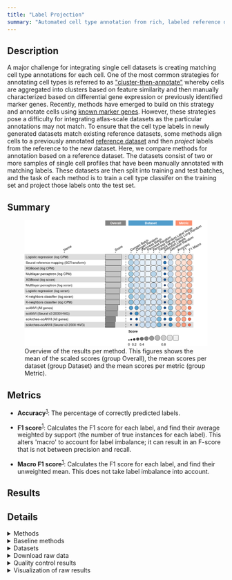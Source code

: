 ```yaml
---
title: "Label Projection"
summary: "Automated cell type annotation from rich, labeled reference data"
---
```


<script src="index_files/libs/htmlwidgets-1.5.4/htmlwidgets.js"></script>
<link href="index_files/libs/datatables-css-0.0.0/datatables-crosstalk.css" rel="stylesheet" />
<script src="index_files/libs/datatables-binding-0.25/datatables.js"></script>
<script src="index_files/libs/jquery-3.6.0/jquery-3.6.0.min.js"></script>
<link href="index_files/libs/dt-core-1.11.3/css/jquery.dataTables.min.css" rel="stylesheet" />
<link href="index_files/libs/dt-core-1.11.3/css/jquery.dataTables.extra.css" rel="stylesheet" />
<script src="index_files/libs/dt-core-1.11.3/js/jquery.dataTables.min.js"></script>
<link href="index_files/libs/dt-ext-select-1.11.3/css/select.dataTables.min.css" rel="stylesheet" />
<script src="index_files/libs/dt-ext-select-1.11.3/js/dataTables.select.min.js"></script>
<link href="index_files/libs/dt-ext-searchpanes-1.11.3/css/searchPanes.dataTables.min.css" rel="stylesheet" />
<script src="index_files/libs/dt-ext-searchpanes-1.11.3/js/dataTables.searchPanes.min.js"></script>
<script src="index_files/libs/jszip-1.11.3/jszip.min.js"></script>
<link href="index_files/libs/dt-ext-buttons-1.11.3/css/buttons.dataTables.min.css" rel="stylesheet" />
<script src="index_files/libs/dt-ext-buttons-1.11.3/js/dataTables.buttons.min.js"></script>
<script src="index_files/libs/dt-ext-buttons-1.11.3/js/buttons.html5.min.js"></script>
<script src="index_files/libs/dt-ext-buttons-1.11.3/js/buttons.colVis.min.js"></script>
<script src="index_files/libs/dt-ext-buttons-1.11.3/js/buttons.print.min.js"></script>
<link href="index_files/libs/dt-ext-responsive-1.11.3/css/responsive.dataTables.min.css" rel="stylesheet" />
<script src="index_files/libs/dt-ext-responsive-1.11.3/js/dataTables.responsive.min.js"></script>
<link href="index_files/libs/crosstalk-1.2.0/css/crosstalk.min.css" rel="stylesheet" />
<script src="index_files/libs/crosstalk-1.2.0/js/crosstalk.min.js"></script>
<script src="index_files/libs/kePrint-0.0.1/kePrint.js"></script>
<link href="index_files/libs/lightable-0.0.1/lightable.css" rel="stylesheet" />


## Description

A major challenge for integrating single cell datasets is creating matching
cell type annotations for each cell. One of the most common strategies for
annotating cell types is referred to as
["cluster-then-annotate"](https://www.nature.com/articles/s41576-018-0088-9)
whereby cells are aggregated into clusters based on feature similarity and
then manually characterized based on differential gene expression or previously
identified marker genes. Recently, methods have emerged to build on this
strategy and annotate cells using
[known marker genes](https://www.nature.com/articles/s41592-019-0535-3).
However, these strategies pose a difficulty for integrating atlas-scale
datasets as the particular annotations may not match.
To ensure that the cell type labels in newly generated datasets match
existing reference datasets, some methods align cells to a previously
annotated [reference dataset](https://academic.oup.com/bioinformatics/article/35/22/4688/54802990)
and then *project* labels from the reference to the new dataset.
Here, we compare methods for annotation based on a reference dataset.
The datasets consist of two or more samples of single cell profiles that
have been manually annotated with matching labels. These datasets are then
split into training and test batches, and the task of each method is to
train a cell type classifer on the training set and project those labels
onto the test set.

## Summary

<figure>
<img src="index.markdown_strict_files/figure-markdown_strict/summary-1.png" width="849" alt="Overview of the results per method. This figures shows the mean of the scaled scores (group Overall), the mean scores per dataset (group Dataset) and the mean scores per metric (group Metric)." />
<figcaption aria-hidden="true">Overview of the results per method. This figures shows the mean of the scaled scores (group Overall), the mean scores per dataset (group Dataset) and the mean scores per metric (group Metric).</figcaption>
</figure>

## Metrics

-   **Accuracy**<sup><a href="/bibliography#grandini2020metrics" target="_blank">1</a></sup>: The percentage of correctly predicted labels.

<!-- -->

-   **F1 score**<sup><a href="/bibliography#grandini2020metrics" target="_blank">1</a></sup>: Calculates the F1 score for each label, and find their average weighted by support (the number of true instances for each label). This alters 'macro' to account for label imbalance; it can result in an F-score that is not between precision and recall.

<!-- -->

-   **Macro F1 score**<sup><a href="/bibliography#grandini2020metrics" target="_blank">1</a></sup>: Calculates the F1 score for each label, and find their unweighted mean. This does not take label imbalance into account.

## Results

<div id="htmlwidget-8caa0ecce0069a85142b" style="width:100%;height:auto;" class="datatables html-widget"></div>
<script type="application/json" data-for="htmlwidget-8caa0ecce0069a85142b">{"x":{"filter":"none","vertical":false,"extensions":["Select","SearchPanes","Buttons","Responsive"],"caption":"<caption>Results table of the scores per method, dataset and metric (after scaling). Use the filters to make a custom subselection of methods and datasets. The \"Overall mean\" dataset is the mean value across all datasets.<\/caption>","data":[["Multilayer perceptron (log CPM) <sup><a href=\"/bibliography#hinton1989connectionist\" target=\"_blank\">2<\/a><\/sup>","Logistic regression (log CPM) <sup><a href=\"/bibliography#hosmer2013applied\" target=\"_blank\">3<\/a><\/sup>","XGBoost (log CPM) <sup><a href=\"/bibliography#chen2016xgboost\" target=\"_blank\">4<\/a><\/sup>","Multilayer perceptron (log CPM) <sup><a href=\"/bibliography#hinton1989connectionist\" target=\"_blank\">2<\/a><\/sup>","XGBoost (log scran) <sup><a href=\"/bibliography#chen2016xgboost\" target=\"_blank\">4<\/a><\/sup>","Logistic regression (log CPM) <sup><a href=\"/bibliography#hosmer2013applied\" target=\"_blank\">3<\/a><\/sup>","Seurat reference mapping (SCTransform) <sup><a href=\"/bibliography#hao2021integrated\" target=\"_blank\">5<\/a><\/sup>","Multilayer perceptron (log scran) <sup><a href=\"/bibliography#hinton1989connectionist\" target=\"_blank\">2<\/a><\/sup>","Multilayer perceptron (log scran) <sup><a href=\"/bibliography#hinton1989connectionist\" target=\"_blank\">2<\/a><\/sup>","XGBoost (log CPM) <sup><a href=\"/bibliography#chen2016xgboost\" target=\"_blank\">4<\/a><\/sup>","Seurat reference mapping (SCTransform) <sup><a href=\"/bibliography#hao2021integrated\" target=\"_blank\">5<\/a><\/sup>","XGBoost (log CPM) <sup><a href=\"/bibliography#chen2016xgboost\" target=\"_blank\">4<\/a><\/sup>","Logistic regression (log scran) <sup><a href=\"/bibliography#hosmer2013applied\" target=\"_blank\">3<\/a><\/sup>","Seurat reference mapping (SCTransform) <sup><a href=\"/bibliography#hao2021integrated\" target=\"_blank\">5<\/a><\/sup>","Logistic regression (log CPM) <sup><a href=\"/bibliography#hosmer2013applied\" target=\"_blank\">3<\/a><\/sup>","Multilayer perceptron (log CPM) <sup><a href=\"/bibliography#hinton1989connectionist\" target=\"_blank\">2<\/a><\/sup>","XGBoost (log scran) <sup><a href=\"/bibliography#chen2016xgboost\" target=\"_blank\">4<\/a><\/sup>","Logistic regression (log CPM) <sup><a href=\"/bibliography#hosmer2013applied\" target=\"_blank\">3<\/a><\/sup>","K-neighbors classifier (log CPM) <sup><a href=\"/bibliography#cover1967nearest\" target=\"_blank\">6<\/a><\/sup>","Seurat reference mapping (SCTransform) <sup><a href=\"/bibliography#hao2021integrated\" target=\"_blank\">5<\/a><\/sup>","XGBoost (log scran) <sup><a href=\"/bibliography#chen2016xgboost\" target=\"_blank\">4<\/a><\/sup>","Multilayer perceptron (log scran) <sup><a href=\"/bibliography#hinton1989connectionist\" target=\"_blank\">2<\/a><\/sup>","scANVI (Seurat v3 2000 HVG) <sup><a href=\"/bibliography#xu2021probabilistic\" target=\"_blank\">7<\/a><\/sup>","K-neighbors classifier (log scran) <sup><a href=\"/bibliography#cover1967nearest\" target=\"_blank\">6<\/a><\/sup>","Logistic regression (log CPM) <sup><a href=\"/bibliography#hosmer2013applied\" target=\"_blank\">3<\/a><\/sup>","K-neighbors classifier (log CPM) <sup><a href=\"/bibliography#cover1967nearest\" target=\"_blank\">6<\/a><\/sup>","K-neighbors classifier (log scran) <sup><a href=\"/bibliography#cover1967nearest\" target=\"_blank\">6<\/a><\/sup>","XGBoost (log CPM) <sup><a href=\"/bibliography#chen2016xgboost\" target=\"_blank\">4<\/a><\/sup>","Multilayer perceptron (log scran) <sup><a href=\"/bibliography#hinton1989connectionist\" target=\"_blank\">2<\/a><\/sup>","K-neighbors classifier (log scran) <sup><a href=\"/bibliography#cover1967nearest\" target=\"_blank\">6<\/a><\/sup>","XGBoost (log scran) <sup><a href=\"/bibliography#chen2016xgboost\" target=\"_blank\">4<\/a><\/sup>","scANVI (All genes) <sup><a href=\"/bibliography#xu2021probabilistic\" target=\"_blank\">7<\/a><\/sup>","scANVI (Seurat v3 2000 HVG) <sup><a href=\"/bibliography#xu2021probabilistic\" target=\"_blank\">7<\/a><\/sup>","scArches+scANVI (All genes) <sup><a href=\"/bibliography#lotfollahi2020query\" target=\"_blank\">8<\/a><\/sup>","Logistic regression (log scran) <sup><a href=\"/bibliography#hosmer2013applied\" target=\"_blank\">3<\/a><\/sup>","scANVI (All genes) <sup><a href=\"/bibliography#xu2021probabilistic\" target=\"_blank\">7<\/a><\/sup>","scANVI (Seurat v3 2000 HVG) <sup><a href=\"/bibliography#xu2021probabilistic\" target=\"_blank\">7<\/a><\/sup>","XGBoost (log CPM) <sup><a href=\"/bibliography#chen2016xgboost\" target=\"_blank\">4<\/a><\/sup>","scANVI (All genes) <sup><a href=\"/bibliography#xu2021probabilistic\" target=\"_blank\">7<\/a><\/sup>","Multilayer perceptron (log CPM) <sup><a href=\"/bibliography#hinton1989connectionist\" target=\"_blank\">2<\/a><\/sup>","Logistic regression (log scran) <sup><a href=\"/bibliography#hosmer2013applied\" target=\"_blank\">3<\/a><\/sup>","Logistic regression (log scran) <sup><a href=\"/bibliography#hosmer2013applied\" target=\"_blank\">3<\/a><\/sup>","K-neighbors classifier (log CPM) <sup><a href=\"/bibliography#cover1967nearest\" target=\"_blank\">6<\/a><\/sup>","Seurat reference mapping (SCTransform) <sup><a href=\"/bibliography#hao2021integrated\" target=\"_blank\">5<\/a><\/sup>","K-neighbors classifier (log scran) <sup><a href=\"/bibliography#cover1967nearest\" target=\"_blank\">6<\/a><\/sup>","scArches+scANVI (Seurat v3 2000 HVG) <sup><a href=\"/bibliography#lotfollahi2020query\" target=\"_blank\">8<\/a><\/sup>","XGBoost (log scran) <sup><a href=\"/bibliography#chen2016xgboost\" target=\"_blank\">4<\/a><\/sup>","Seurat reference mapping (SCTransform) <sup><a href=\"/bibliography#hao2021integrated\" target=\"_blank\">5<\/a><\/sup>","Logistic regression (log scran) <sup><a href=\"/bibliography#hosmer2013applied\" target=\"_blank\">3<\/a><\/sup>","Multilayer perceptron (log scran) <sup><a href=\"/bibliography#hinton1989connectionist\" target=\"_blank\">2<\/a><\/sup>","scArches+scANVI (Seurat v3 2000 HVG) <sup><a href=\"/bibliography#lotfollahi2020query\" target=\"_blank\">8<\/a><\/sup>","Multilayer perceptron (log scran) <sup><a href=\"/bibliography#hinton1989connectionist\" target=\"_blank\">2<\/a><\/sup>","Logistic regression (log CPM) <sup><a href=\"/bibliography#hosmer2013applied\" target=\"_blank\">3<\/a><\/sup>","Seurat reference mapping (SCTransform) <sup><a href=\"/bibliography#hao2021integrated\" target=\"_blank\">5<\/a><\/sup>","scArches+scANVI (All genes) <sup><a href=\"/bibliography#lotfollahi2020query\" target=\"_blank\">8<\/a><\/sup>","K-neighbors classifier (log CPM) <sup><a href=\"/bibliography#cover1967nearest\" target=\"_blank\">6<\/a><\/sup>","scArches+scANVI (Seurat v3 2000 HVG) <sup><a href=\"/bibliography#lotfollahi2020query\" target=\"_blank\">8<\/a><\/sup>","scArches+scANVI (All genes) <sup><a href=\"/bibliography#lotfollahi2020query\" target=\"_blank\">8<\/a><\/sup>","Logistic regression (log CPM) <sup><a href=\"/bibliography#hosmer2013applied\" target=\"_blank\">3<\/a><\/sup>","Multilayer perceptron (log CPM) <sup><a href=\"/bibliography#hinton1989connectionist\" target=\"_blank\">2<\/a><\/sup>","XGBoost (log CPM) <sup><a href=\"/bibliography#chen2016xgboost\" target=\"_blank\">4<\/a><\/sup>","Logistic regression (log CPM) <sup><a href=\"/bibliography#hosmer2013applied\" target=\"_blank\">3<\/a><\/sup>","Multilayer perceptron (log CPM) <sup><a href=\"/bibliography#hinton1989connectionist\" target=\"_blank\">2<\/a><\/sup>","XGBoost (log scran) <sup><a href=\"/bibliography#chen2016xgboost\" target=\"_blank\">4<\/a><\/sup>","Multilayer perceptron (log scran) <sup><a href=\"/bibliography#hinton1989connectionist\" target=\"_blank\">2<\/a><\/sup>","XGBoost (log CPM) <sup><a href=\"/bibliography#chen2016xgboost\" target=\"_blank\">4<\/a><\/sup>","K-neighbors classifier (log CPM) <sup><a href=\"/bibliography#cover1967nearest\" target=\"_blank\">6<\/a><\/sup>","Multilayer perceptron (log CPM) <sup><a href=\"/bibliography#hinton1989connectionist\" target=\"_blank\">2<\/a><\/sup>","Multilayer perceptron (log scran) <sup><a href=\"/bibliography#hinton1989connectionist\" target=\"_blank\">2<\/a><\/sup>","XGBoost (log scran) <sup><a href=\"/bibliography#chen2016xgboost\" target=\"_blank\">4<\/a><\/sup>","K-neighbors classifier (log scran) <sup><a href=\"/bibliography#cover1967nearest\" target=\"_blank\">6<\/a><\/sup>","Seurat reference mapping (SCTransform) <sup><a href=\"/bibliography#hao2021integrated\" target=\"_blank\">5<\/a><\/sup>","K-neighbors classifier (log CPM) <sup><a href=\"/bibliography#cover1967nearest\" target=\"_blank\">6<\/a><\/sup>","XGBoost (log scran) <sup><a href=\"/bibliography#chen2016xgboost\" target=\"_blank\">4<\/a><\/sup>","Logistic regression (log scran) <sup><a href=\"/bibliography#hosmer2013applied\" target=\"_blank\">3<\/a><\/sup>","XGBoost (log CPM) <sup><a href=\"/bibliography#chen2016xgboost\" target=\"_blank\">4<\/a><\/sup>","K-neighbors classifier (log scran) <sup><a href=\"/bibliography#cover1967nearest\" target=\"_blank\">6<\/a><\/sup>","K-neighbors classifier (log scran) <sup><a href=\"/bibliography#cover1967nearest\" target=\"_blank\">6<\/a><\/sup>","K-neighbors classifier (log CPM) <sup><a href=\"/bibliography#cover1967nearest\" target=\"_blank\">6<\/a><\/sup>","scANVI (Seurat v3 2000 HVG) <sup><a href=\"/bibliography#xu2021probabilistic\" target=\"_blank\">7<\/a><\/sup>","Logistic regression (log scran) <sup><a href=\"/bibliography#hosmer2013applied\" target=\"_blank\">3<\/a><\/sup>","Multilayer perceptron (log CPM) <sup><a href=\"/bibliography#hinton1989connectionist\" target=\"_blank\">2<\/a><\/sup>","scANVI (Seurat v3 2000 HVG) <sup><a href=\"/bibliography#xu2021probabilistic\" target=\"_blank\">7<\/a><\/sup>","scANVI (All genes) <sup><a href=\"/bibliography#xu2021probabilistic\" target=\"_blank\">7<\/a><\/sup>","K-neighbors classifier (log scran) <sup><a href=\"/bibliography#cover1967nearest\" target=\"_blank\">6<\/a><\/sup>","K-neighbors classifier (log CPM) <sup><a href=\"/bibliography#cover1967nearest\" target=\"_blank\">6<\/a><\/sup>","Logistic regression (log scran) <sup><a href=\"/bibliography#hosmer2013applied\" target=\"_blank\">3<\/a><\/sup>","scANVI (All genes) <sup><a href=\"/bibliography#xu2021probabilistic\" target=\"_blank\">7<\/a><\/sup>","scANVI (All genes) <sup><a href=\"/bibliography#xu2021probabilistic\" target=\"_blank\">7<\/a><\/sup>","scANVI (Seurat v3 2000 HVG) <sup><a href=\"/bibliography#xu2021probabilistic\" target=\"_blank\">7<\/a><\/sup>","scArches+scANVI (All genes) <sup><a href=\"/bibliography#lotfollahi2020query\" target=\"_blank\">8<\/a><\/sup>","scArches+scANVI (Seurat v3 2000 HVG) <sup><a href=\"/bibliography#lotfollahi2020query\" target=\"_blank\">8<\/a><\/sup>","scArches+scANVI (All genes) <sup><a href=\"/bibliography#lotfollahi2020query\" target=\"_blank\">8<\/a><\/sup>","scANVI (All genes) <sup><a href=\"/bibliography#xu2021probabilistic\" target=\"_blank\">7<\/a><\/sup>","scANVI (All genes) <sup><a href=\"/bibliography#xu2021probabilistic\" target=\"_blank\">7<\/a><\/sup>","scArches+scANVI (Seurat v3 2000 HVG) <sup><a href=\"/bibliography#lotfollahi2020query\" target=\"_blank\">8<\/a><\/sup>","scArches+scANVI (Seurat v3 2000 HVG) <sup><a href=\"/bibliography#lotfollahi2020query\" target=\"_blank\">8<\/a><\/sup>","scANVI (Seurat v3 2000 HVG) <sup><a href=\"/bibliography#xu2021probabilistic\" target=\"_blank\">7<\/a><\/sup>","scArches+scANVI (All genes) <sup><a href=\"/bibliography#lotfollahi2020query\" target=\"_blank\">8<\/a><\/sup>","Seurat reference mapping (SCTransform) <sup><a href=\"/bibliography#hao2021integrated\" target=\"_blank\">5<\/a><\/sup>","scArches+scANVI (All genes) <sup><a href=\"/bibliography#lotfollahi2020query\" target=\"_blank\">8<\/a><\/sup>","Multilayer perceptron (log CPM) <sup><a href=\"/bibliography#hinton1989connectionist\" target=\"_blank\">2<\/a><\/sup>","XGBoost (log scran) <sup><a href=\"/bibliography#chen2016xgboost\" target=\"_blank\">4<\/a><\/sup>","scArches+scANVI (All genes) <sup><a href=\"/bibliography#lotfollahi2020query\" target=\"_blank\">8<\/a><\/sup>","scANVI (Seurat v3 2000 HVG) <sup><a href=\"/bibliography#xu2021probabilistic\" target=\"_blank\">7<\/a><\/sup>","XGBoost (log CPM) <sup><a href=\"/bibliography#chen2016xgboost\" target=\"_blank\">4<\/a><\/sup>","scArches+scANVI (Seurat v3 2000 HVG) <sup><a href=\"/bibliography#lotfollahi2020query\" target=\"_blank\">8<\/a><\/sup>","Logistic regression (log scran) <sup><a href=\"/bibliography#hosmer2013applied\" target=\"_blank\">3<\/a><\/sup>","scANVI (All genes) <sup><a href=\"/bibliography#xu2021probabilistic\" target=\"_blank\">7<\/a><\/sup>","scANVI (Seurat v3 2000 HVG) <sup><a href=\"/bibliography#xu2021probabilistic\" target=\"_blank\">7<\/a><\/sup>","K-neighbors classifier (log scran) <sup><a href=\"/bibliography#cover1967nearest\" target=\"_blank\">6<\/a><\/sup>","Logistic regression (log CPM) <sup><a href=\"/bibliography#hosmer2013applied\" target=\"_blank\">3<\/a><\/sup>","scArches+scANVI (All genes) <sup><a href=\"/bibliography#lotfollahi2020query\" target=\"_blank\">8<\/a><\/sup>","K-neighbors classifier (log CPM) <sup><a href=\"/bibliography#cover1967nearest\" target=\"_blank\">6<\/a><\/sup>","Multilayer perceptron (log scran) <sup><a href=\"/bibliography#hinton1989connectionist\" target=\"_blank\">2<\/a><\/sup>","scArches+scANVI (Seurat v3 2000 HVG) <sup><a href=\"/bibliography#lotfollahi2020query\" target=\"_blank\">8<\/a><\/sup>","scArches+scANVI (Seurat v3 2000 HVG) <sup><a href=\"/bibliography#lotfollahi2020query\" target=\"_blank\">8<\/a><\/sup>"],["Pancreas (random split) <sup><a href=\"/bibliography#luecken2022benchmarking\" target=\"_blank\">9<\/a><\/sup>","Pancreas (random split) <sup><a href=\"/bibliography#luecken2022benchmarking\" target=\"_blank\">9<\/a><\/sup>","Pancreas (random split) <sup><a href=\"/bibliography#luecken2022benchmarking\" target=\"_blank\">9<\/a><\/sup>","Pancreas (by batch) <sup><a href=\"/bibliography#luecken2022benchmarking\" target=\"_blank\">9<\/a><\/sup>","Pancreas (random split) <sup><a href=\"/bibliography#luecken2022benchmarking\" target=\"_blank\">9<\/a><\/sup>","Pancreas (by batch) <sup><a href=\"/bibliography#luecken2022benchmarking\" target=\"_blank\">9<\/a><\/sup>","Pancreas (random split) <sup><a href=\"/bibliography#luecken2022benchmarking\" target=\"_blank\">9<\/a><\/sup>","Pancreas (random split) <sup><a href=\"/bibliography#luecken2022benchmarking\" target=\"_blank\">9<\/a><\/sup>","Tabula Muris Senis Lung (random split) <sup><a href=\"/bibliography#tabula2020single\" target=\"_blank\">10<\/a><\/sup>","Pancreas (random split with label noise) <sup><a href=\"/bibliography#luecken2022benchmarking\" target=\"_blank\">9<\/a><\/sup>","Pancreas (random split with label noise) <sup><a href=\"/bibliography#luecken2022benchmarking\" target=\"_blank\">9<\/a><\/sup>","Pancreas (by batch) <sup><a href=\"/bibliography#luecken2022benchmarking\" target=\"_blank\">9<\/a><\/sup>","Tabula Muris Senis Lung (random split) <sup><a href=\"/bibliography#tabula2020single\" target=\"_blank\">10<\/a><\/sup>","Pancreas (by batch) <sup><a href=\"/bibliography#luecken2022benchmarking\" target=\"_blank\">9<\/a><\/sup>","Pancreas (random split with label noise) <sup><a href=\"/bibliography#luecken2022benchmarking\" target=\"_blank\">9<\/a><\/sup>","Tabula Muris Senis Lung (random split) <sup><a href=\"/bibliography#tabula2020single\" target=\"_blank\">10<\/a><\/sup>","Pancreas (random split with label noise) <sup><a href=\"/bibliography#luecken2022benchmarking\" target=\"_blank\">9<\/a><\/sup>","Tabula Muris Senis Lung (random split) <sup><a href=\"/bibliography#tabula2020single\" target=\"_blank\">10<\/a><\/sup>","Pancreas (random split) <sup><a href=\"/bibliography#luecken2022benchmarking\" target=\"_blank\">9<\/a><\/sup>","Tabula Muris Senis Lung (random split) <sup><a href=\"/bibliography#tabula2020single\" target=\"_blank\">10<\/a><\/sup>","Pancreas (by batch) <sup><a href=\"/bibliography#luecken2022benchmarking\" target=\"_blank\">9<\/a><\/sup>","Pancreas (by batch) <sup><a href=\"/bibliography#luecken2022benchmarking\" target=\"_blank\">9<\/a><\/sup>","Pancreas (random split) <sup><a href=\"/bibliography#luecken2022benchmarking\" target=\"_blank\">9<\/a><\/sup>","Pancreas (random split) <sup><a href=\"/bibliography#luecken2022benchmarking\" target=\"_blank\">9<\/a><\/sup>","CeNGEN (random split) <sup><a href=\"/bibliography#hammarlund2018cengen\" target=\"_blank\">11<\/a><\/sup>","Pancreas (random split with label noise) <sup><a href=\"/bibliography#luecken2022benchmarking\" target=\"_blank\">9<\/a><\/sup>","Pancreas (random split with label noise) <sup><a href=\"/bibliography#luecken2022benchmarking\" target=\"_blank\">9<\/a><\/sup>","Tabula Muris Senis Lung (random split) <sup><a href=\"/bibliography#tabula2020single\" target=\"_blank\">10<\/a><\/sup>","CeNGEN (random split) <sup><a href=\"/bibliography#hammarlund2018cengen\" target=\"_blank\">11<\/a><\/sup>","Tabula Muris Senis Lung (random split) <sup><a href=\"/bibliography#tabula2020single\" target=\"_blank\">10<\/a><\/sup>","Tabula Muris Senis Lung (random split) <sup><a href=\"/bibliography#tabula2020single\" target=\"_blank\">10<\/a><\/sup>","Pancreas (by batch) <sup><a href=\"/bibliography#luecken2022benchmarking\" target=\"_blank\">9<\/a><\/sup>","Pancreas (by batch) <sup><a href=\"/bibliography#luecken2022benchmarking\" target=\"_blank\">9<\/a><\/sup>","Pancreas (by batch) <sup><a href=\"/bibliography#luecken2022benchmarking\" target=\"_blank\">9<\/a><\/sup>","Pancreas (random split) <sup><a href=\"/bibliography#luecken2022benchmarking\" target=\"_blank\">9<\/a><\/sup>","Pancreas (random split) <sup><a href=\"/bibliography#luecken2022benchmarking\" target=\"_blank\">9<\/a><\/sup>","Pancreas (random split with label noise) <sup><a href=\"/bibliography#luecken2022benchmarking\" target=\"_blank\">9<\/a><\/sup>","CeNGEN (random split) <sup><a href=\"/bibliography#hammarlund2018cengen\" target=\"_blank\">11<\/a><\/sup>","Pancreas (random split with label noise) <sup><a href=\"/bibliography#luecken2022benchmarking\" target=\"_blank\">9<\/a><\/sup>","CeNGEN (random split) <sup><a href=\"/bibliography#hammarlund2018cengen\" target=\"_blank\">11<\/a><\/sup>","Pancreas (by batch) <sup><a href=\"/bibliography#luecken2022benchmarking\" target=\"_blank\">9<\/a><\/sup>","CeNGEN (random split) <sup><a href=\"/bibliography#hammarlund2018cengen\" target=\"_blank\">11<\/a><\/sup>","Tabula Muris Senis Lung (random split) <sup><a href=\"/bibliography#tabula2020single\" target=\"_blank\">10<\/a><\/sup>","Zebrafish (random split) <sup><a href=\"/bibliography#wagner2018single\" target=\"_blank\">12<\/a><\/sup>","CeNGEN (random split) <sup><a href=\"/bibliography#hammarlund2018cengen\" target=\"_blank\">11<\/a><\/sup>","Pancreas (by batch) <sup><a href=\"/bibliography#luecken2022benchmarking\" target=\"_blank\">9<\/a><\/sup>","CeNGEN (random split) <sup><a href=\"/bibliography#hammarlund2018cengen\" target=\"_blank\">11<\/a><\/sup>","CeNGEN (random split) <sup><a href=\"/bibliography#hammarlund2018cengen\" target=\"_blank\">11<\/a><\/sup>","Zebrafish (random split) <sup><a href=\"/bibliography#wagner2018single\" target=\"_blank\">12<\/a><\/sup>","Pancreas (random split with label noise) <sup><a href=\"/bibliography#luecken2022benchmarking\" target=\"_blank\">9<\/a><\/sup>","Pancreas (random split) <sup><a href=\"/bibliography#luecken2022benchmarking\" target=\"_blank\">9<\/a><\/sup>","Zebrafish (random split) <sup><a href=\"/bibliography#wagner2018single\" target=\"_blank\">12<\/a><\/sup>","Overall mean","Overall mean","Pancreas (random split with label noise) <sup><a href=\"/bibliography#luecken2022benchmarking\" target=\"_blank\">9<\/a><\/sup>","CeNGEN (random split) <sup><a href=\"/bibliography#hammarlund2018cengen\" target=\"_blank\">11<\/a><\/sup>","Pancreas (random split with label noise) <sup><a href=\"/bibliography#luecken2022benchmarking\" target=\"_blank\">9<\/a><\/sup>","Pancreas (random split) <sup><a href=\"/bibliography#luecken2022benchmarking\" target=\"_blank\">9<\/a><\/sup>","Zebrafish (random split) <sup><a href=\"/bibliography#wagner2018single\" target=\"_blank\">12<\/a><\/sup>","Zebrafish (random split) <sup><a href=\"/bibliography#wagner2018single\" target=\"_blank\">12<\/a><\/sup>","Overall mean","CeNGEN (by batch) <sup><a href=\"/bibliography#hammarlund2018cengen\" target=\"_blank\">11<\/a><\/sup>","Overall mean","Overall mean","Overall mean","Zebrafish (random split) <sup><a href=\"/bibliography#wagner2018single\" target=\"_blank\">12<\/a><\/sup>","Pancreas (by batch) <sup><a href=\"/bibliography#luecken2022benchmarking\" target=\"_blank\">9<\/a><\/sup>","Pancreas (random split with label noise) <sup><a href=\"/bibliography#luecken2022benchmarking\" target=\"_blank\">9<\/a><\/sup>","CeNGEN (by batch) <sup><a href=\"/bibliography#hammarlund2018cengen\" target=\"_blank\">11<\/a><\/sup>","Zebrafish (random split) <sup><a href=\"/bibliography#wagner2018single\" target=\"_blank\">12<\/a><\/sup>","Zebrafish (random split) <sup><a href=\"/bibliography#wagner2018single\" target=\"_blank\">12<\/a><\/sup>","CeNGEN (by batch) <sup><a href=\"/bibliography#hammarlund2018cengen\" target=\"_blank\">11<\/a><\/sup>","Zebrafish (random split) <sup><a href=\"/bibliography#wagner2018single\" target=\"_blank\">12<\/a><\/sup>","CeNGEN (by batch) <sup><a href=\"/bibliography#hammarlund2018cengen\" target=\"_blank\">11<\/a><\/sup>","Overall mean","CeNGEN (by batch) <sup><a href=\"/bibliography#hammarlund2018cengen\" target=\"_blank\">11<\/a><\/sup>","Pancreas (by batch) <sup><a href=\"/bibliography#luecken2022benchmarking\" target=\"_blank\">9<\/a><\/sup>","Overall mean","Overall mean","Tabula Muris Senis Lung (random split) <sup><a href=\"/bibliography#tabula2020single\" target=\"_blank\">10<\/a><\/sup>","CeNGEN (by batch) <sup><a href=\"/bibliography#hammarlund2018cengen\" target=\"_blank\">11<\/a><\/sup>","CeNGEN (by batch) <sup><a href=\"/bibliography#hammarlund2018cengen\" target=\"_blank\">11<\/a><\/sup>","Zebrafish (random split) <sup><a href=\"/bibliography#wagner2018single\" target=\"_blank\">12<\/a><\/sup>","Tabula Muris Senis Lung (random split) <sup><a href=\"/bibliography#tabula2020single\" target=\"_blank\">10<\/a><\/sup>","CeNGEN (by batch) <sup><a href=\"/bibliography#hammarlund2018cengen\" target=\"_blank\">11<\/a><\/sup>","CeNGEN (by batch) <sup><a href=\"/bibliography#hammarlund2018cengen\" target=\"_blank\">11<\/a><\/sup>","Pancreas (random split with label noise) <sup><a href=\"/bibliography#luecken2022benchmarking\" target=\"_blank\">9<\/a><\/sup>","Zebrafish (random split) <sup><a href=\"/bibliography#wagner2018single\" target=\"_blank\">12<\/a><\/sup>","Overall mean","Overall mean","Tabula Muris Senis Lung (random split) <sup><a href=\"/bibliography#tabula2020single\" target=\"_blank\">10<\/a><\/sup>","Tabula Muris Senis Lung (random split) <sup><a href=\"/bibliography#tabula2020single\" target=\"_blank\">10<\/a><\/sup>","Overall mean","CeNGEN (by batch) <sup><a href=\"/bibliography#hammarlund2018cengen\" target=\"_blank\">11<\/a><\/sup>","CeNGEN (random split) <sup><a href=\"/bibliography#hammarlund2018cengen\" target=\"_blank\">11<\/a><\/sup>","Overall mean","Zebrafish (random split) <sup><a href=\"/bibliography#wagner2018single\" target=\"_blank\">12<\/a><\/sup>","CeNGEN (random split) <sup><a href=\"/bibliography#hammarlund2018cengen\" target=\"_blank\">11<\/a><\/sup>","Zebrafish (random split) <sup><a href=\"/bibliography#wagner2018single\" target=\"_blank\">12<\/a><\/sup>","Zebrafish (by labels) <sup><a href=\"/bibliography#wagner2018single\" target=\"_blank\">12<\/a><\/sup>","Zebrafish (by labels) <sup><a href=\"/bibliography#wagner2018single\" target=\"_blank\">12<\/a><\/sup>","Zebrafish (by labels) <sup><a href=\"/bibliography#wagner2018single\" target=\"_blank\">12<\/a><\/sup>","Zebrafish (by labels) <sup><a href=\"/bibliography#wagner2018single\" target=\"_blank\">12<\/a><\/sup>","CeNGEN (random split) <sup><a href=\"/bibliography#hammarlund2018cengen\" target=\"_blank\">11<\/a><\/sup>","CeNGEN (by batch) <sup><a href=\"/bibliography#hammarlund2018cengen\" target=\"_blank\">11<\/a><\/sup>","Zebrafish (by labels) <sup><a href=\"/bibliography#wagner2018single\" target=\"_blank\">12<\/a><\/sup>","CeNGEN (random split) <sup><a href=\"/bibliography#hammarlund2018cengen\" target=\"_blank\">11<\/a><\/sup>","Zebrafish (by labels) <sup><a href=\"/bibliography#wagner2018single\" target=\"_blank\">12<\/a><\/sup>","Zebrafish (by labels) <sup><a href=\"/bibliography#wagner2018single\" target=\"_blank\">12<\/a><\/sup>","Zebrafish (by labels) <sup><a href=\"/bibliography#wagner2018single\" target=\"_blank\">12<\/a><\/sup>","Zebrafish (by labels) <sup><a href=\"/bibliography#wagner2018single\" target=\"_blank\">12<\/a><\/sup>","Zebrafish (by labels) <sup><a href=\"/bibliography#wagner2018single\" target=\"_blank\">12<\/a><\/sup>","CeNGEN (by batch) <sup><a href=\"/bibliography#hammarlund2018cengen\" target=\"_blank\">11<\/a><\/sup>","Zebrafish (by labels) <sup><a href=\"/bibliography#wagner2018single\" target=\"_blank\">12<\/a><\/sup>","Zebrafish (by labels) <sup><a href=\"/bibliography#wagner2018single\" target=\"_blank\">12<\/a><\/sup>","Zebrafish (by labels) <sup><a href=\"/bibliography#wagner2018single\" target=\"_blank\">12<\/a><\/sup>","CeNGEN (by batch) <sup><a href=\"/bibliography#hammarlund2018cengen\" target=\"_blank\">11<\/a><\/sup>"],[0.965913223867859,0.964367658208494,0.952684431975701,0.949401985677482,0.94111394085715,0.937799420489216,0.935014571833863,0.918854890981803,0.917745492497836,0.916912331513187,0.916036851987011,0.914778127384466,0.913146828604532,0.912418360648578,0.909768069079503,0.908671259183812,0.905366330951764,0.904023251313062,0.902696987319708,0.887535552868791,0.869303703323414,0.868968991800271,0.868179726346856,0.867370577614868,0.863675419179572,0.860219940099454,0.859186292574894,0.856889586011393,0.850828760062989,0.848889748944719,0.846645398807489,0.842814653126717,0.841223053419662,0.837609638402293,0.831109016281076,0.826822477714613,0.826304447299033,0.82351838283067,0.822655018155538,0.818810483822028,0.817753139584553,0.813508766098913,0.811521849254177,0.809137979032701,0.806542652154889,0.805831809773773,0.80550679178431,0.804154701906834,0.802987186227854,0.792190736943857,0.791499838948647,0.790214529377982,0.789299881372633,0.789154860550447,0.788932619211351,0.78878564650847,0.788759827231079,0.786290010885416,0.784826905584305,0.768938299553903,0.767587915116776,0.763818514828551,0.75619755136542,0.754589992370959,0.751409974086843,0.75041949719107,0.749029475612855,0.740563326474389,0.73747514152221,0.733567365777393,0.727494041561931,0.72178631756959,0.718865762454304,0.713113520319071,0.712185383489651,0.708790893287109,0.707378032185632,0.705699726127694,0.703411186558517,0.6850460644249,0.682284222950217,0.667292547863825,0.656036152726739,0.648000015775864,0.639520730607527,0.62867490222002,0.625227821176347,0.617885838441241,0.616440305568029,0.591174978494509,0.580598828854538,0.577395896317353,0.503452784789425,0.48310573518444,0.482349835999205,0.470887830624252,0.44899748504789,0.433069702403012,0.413738536734609,0.327154548556212,0.231837469391237,0.229989284480065,0.222102887147083,0.218996488052941,0.218176607000321,0.216710070740612,0.212625744305163,0.211466086993719,0.207888870146616,0.201364074335551,0.189215733377095,0.186119812298362,0.169618686783017,0.167494928999152,0.135001249507792,0.116697293908652,0.0252947494614596],[0.98085189527159,0.981242672919109,0.971082454083626,0.958843537414966,0.957405236420477,0.948639455782313,0.976553341148886,0.977334896443923,0.921070086225956,0.968085106382979,0.973220836390316,0.923469387755102,0.917090426707937,0.948299319727891,0.975421863536317,0.921291178421402,0.951210564930301,0.914658412558037,0.931613911684252,0.901613973026752,0.91734693877551,0.92108843537415,0.970691676436108,0.947245017584994,0.886376311920093,0.915994130594277,0.932501834189288,0.864912668582799,0.871774070881712,0.861817377846562,0.851868229051514,0.946598639455782,0.946938775510204,0.941836734693878,0.92926924579914,0.956232903477921,0.95487894350697,0.840795010900979,0.955245781364637,0.84895806925924,0.924149659863946,0.820311311666582,0.812956002653106,0.846596750976763,0.835927597221518,0.936394557823129,0.81858743598844,0.82989403234802,0.844540407156076,0.882611885546588,0.944509574052364,0.8299403660292,0.822567881482815,0.830829656925145,0.942039618488628,0.825584343152664,0.942039618488628,0.93747557639703,0.82685585029817,0.816985399958873,0.798726617802033,0.875757575757576,0.798887360246999,0.789028563207897,0.798803002322049,0.792720542874769,0.732312925170068,0.824284666177549,0.86,0.774624717252725,0.781821920625129,0.846060606060606,0.776681061073412,0.828484848484848,0.771987148376414,0.827878787878788,0.787414965986395,0.763410162265515,0.737559017824841,0.844572186601813,0.771515151515152,0.815151515151515,0.779765576804442,0.806765421180632,0.780606060606061,0.752121212121212,0.771093176815847,0.749126053876208,0.736803440346569,0.692714721717294,0.758567322573513,0.763873535264205,0.620299437035903,0.643030303030303,0.652334837499366,0.588042135679114,0.604770717663993,0.59392587334584,0.576598807320584,0.324398395721925,0.20548128342246,0.224732620320856,0.212700534759358,0.361608274603255,0.264848484848485,0.200868983957219,0.356639456472139,0.197927807486631,0.185093582887701,0.186096256684492,0.179946524064171,0.171590909090909,0.238787878787879,0.153208556149733,0.126604278074866,0.10701871657754,0.0490909090909091],[0.980783340058218,0.981066216005203,0.970870629779693,0.959355430636882,0.957145683535011,0.949097193225118,0.975873869431004,0.97774740740176,0.920608492599314,0.966794074526136,0.971709078024912,0.922320264949836,0.916466164507716,0.947392722225706,0.973706370619367,0.920844871516578,0.950364530792719,0.913978653371327,0.930588755235247,0.899968431184312,0.917119547102182,0.929877878018095,0.968024526405955,0.946240748494488,0.887999688242358,0.912736017678177,0.930165331696699,0.863050446099575,0.871879974667731,0.856441725329835,0.850565067965224,0.94470603710352,0.945218582858966,0.940155646823416,0.919653168847016,0.947126922576469,0.943990124231654,0.844207137628025,0.94430296741423,0.84965807210055,0.923367219141477,0.833920157618959,0.811011246370827,0.843264787101034,0.835306081072921,0.932992359295876,0.824342871495219,0.829749092310531,0.84313074446121,0.889863210233122,0.932663312161785,0.830790582041301,0.823579311041343,0.83678794131349,0.92864607606263,0.828527271909688,0.928965825216308,0.925226085815563,0.824479419633134,0.817322725720008,0.804517784940449,0.871616767220357,0.806476617368587,0.797045127450614,0.803229378320793,0.787384207077639,0.723213369996084,0.83962010640151,0.85887163829416,0.768556892973069,0.781868916058832,0.840716806859159,0.77578064625904,0.839579130680956,0.775426500006558,0.833396554433438,0.791108882538936,0.764683242116146,0.742985332536283,0.803706166026946,0.801379965769543,0.820227648514651,0.730018253846317,0.757986397912772,0.796772145891578,0.78436385599821,0.732399857725049,0.688228064751829,0.706402303330782,0.663523737976572,0.69123886037014,0.695646628004714,0.57307978049712,0.610704335421216,0.558395978086367,0.537623120457844,0.490880841879358,0.500777287931684,0.450848666991207,0.385628743371263,0.227646056801774,0.264000744000303,0.268687295060529,0.235388009333949,0.222767717124201,0.248118965029247,0.224704999784204,0.233094721981495,0.199767723379851,0.193687245386856,0.179562105845883,0.186690180013882,0.18548884177828,0.177661496842993,0.146195843310862,0.0867273536668642,0.00840364365364271],[0.936104436273767,0.930794085701171,0.916100212063782,0.9300069889806,0.908790902615961,0.915661612460219,0.852616504921698,0.801482369099725,0.911557898668238,0.815857813630446,0.803180641545805,0.89854472944846,0.905883894597943,0.841563039992137,0.780175973082826,0.883877727613455,0.814523897132272,0.883432688009823,0.845888295039625,0.861024254395308,0.77344462409255,0.755940662008569,0.665822976198504,0.708625966765123,0.816650257376265,0.751929672025907,0.714891711838694,0.842705643351804,0.808832234639525,0.82841014365776,0.837502899405729,0.63713928282085,0.631511801889815,0.630836533689586,0.644404634197073,0.57710760708945,0.580044274158474,0.785552999963008,0.568416305687746,0.757815310106293,0.605742539748237,0.7862948290112,0.810598298738597,0.737552399020305,0.748394278170227,0.548108512202315,0.773590067869272,0.75282098106195,0.721290407066275,0.60409711505186,0.497326630631793,0.709912640063445,0.721752451593742,0.699846983412707,0.496112163082794,0.712245324463058,0.495274037988301,0.496168370443655,0.703145446821611,0.672506772982826,0.699519342607847,0.544081201507722,0.663228676480674,0.677696286454367,0.652197541617685,0.671153741620802,0.791562131672414,0.557785206844106,0.493553786272469,0.657520487106385,0.618791288001833,0.478581539789005,0.604135580030459,0.471276581791408,0.589142502085982,0.465097337549101,0.543610248031565,0.589005774001422,0.629689209314428,0.406859840645941,0.473957551565957,0.366498479925308,0.458324627529458,0.379248228234189,0.341183985324944,0.349539638540638,0.372190428988144,0.416303396695685,0.406115173026737,0.417286475789661,0.29199030361996,0.272667525683141,0.316979136835253,0.1955825671018,0.236318692411882,0.286998235735799,0.251340895600319,0.204505945931513,0.213768135892035,0.271436506575449,0.262385067949479,0.201234489119036,0.184920831621363,0.0599931802216195,0.166913619028278,0.201142263235371,0.0565327766591444,0.20337573151303,0.238805304172296,0.224308720935306,0.208138570221231,0.200078347790296,0.0845793397828931,0.17161473400473,0.132203627137647,0.156345811481553,0.0183896956398271],[1510,740,509,1289,2170,749,911,2021,2422,639,1100,1029,2153,1180,589,395,2288,1248,530,689,1509,2492,17171,1549,1071,559,1529,1268,17557,1548,2841,25867,27567,34156,1689,3571,3300,1051,17900,1301,1689,3957,508,871,3076,26507,4917,2031,2098,2761,1890,1205,931.5,1209.75,20090,338,32207,14731,747,362,1079.875,1751,1895.25,2368,6483.75,1836,620,783,21856,1357,1877,2030,308,2945,2394.5,1101,1489,2430.25,429.875,43239,4125,9031,31286,22598,6597,308,1579,28830,20627.75,20143.125,20262,3399,24253.625,32000,20600,19209,4594,13338,12223,866,15934,491,917,38610,4324,1206,41330,1866,13656,20920,1777,557,38023,268,1556,31139,12606],[866,352.5,1421.9,774.5,225.6,244.3,124,895.3,1292.4,1124.1,123.7,319,190.6,122.6,282.9,1909,251.1,448.2,226.8,137.8,292.3,1319.4,1264.4,98.4,2152.7,183.4,98.1,476.5,2442.7,97.1,549.1,1701.4,1672.7,1614,132.9,1618.9,1427.3,1543.6,1366,2462.6,135,551.9,258.2,129.7,116.6,1551.1,934.6,124.6,156.9,1763.9,1421.9,1128.5,767.8125,126.45,2620.4,807.2,1839.9,1564.3,383.1,3236.2,916.425,1739.5,2113.4,534.1875,1594.7,334,137.9,2587.8,2757.7,565,105.1,122.2,302,1004.2,255.0125,1768,102.9,103.625,334.2125,1993.5,605.5,2570.3,1467.1,1582.6,108.1,333.6,123.4,2873.2,1894.3125,1619.2625,1589.7,2408.5,1864.2625,2695.2,1537.2,1783.025,1601,1248.5,1568.8,127,1505,2500.8,451.6,2826.2,1469.9,344.3,1626.7,143.9,1780,2410.7,102.7,539.3,1625.7,424.6,1157.7,2206.7,1608.4],[2.1484375,2.1484375,2.5390625,2.24609375,8.69140625,2.24609375,415.625,8.49609375,5.46875,2.5390625,401.7578125,2.63671875,5.37109375,446.58203125,2.1484375,1.26953125,8.69140625,1.26953125,2.1484375,504.199218749023,8.69140625,8.69140625,3.41796875,8.69140625,2.05078125,2.34375,8.49609375,1.46484375,6.93359375,5.46875,5.46875,4.4921875,6.4453125,5.56640625,8.49609375,4.296875,3.02734375,1.953125,4.39453125,1.66015625,8.69140625,6.93359375,2.05078125,500.390625,6.93359375,5.76171875,6.93359375,976.5625,5.17578125,8.69140625,3.90625,5.17578125,1.91650390625,596.984863281128,5.56640625,2.734375,4.78515625,5.46875,1.5625,1.5625,2.1240234375,2.05078125,1.806640625,6.97021484375,6.94580078125,1.85546875,2.24609375,2.1484375,6.93359375,5.17578125,5.17578125,1074.21875,2.44140625,6.93359375,6.93359375,1.85546875,8.49609375,6.92138671875,2.30712890625,8.49609375,6.93359375,1.5625,3.3203125,3.61328125,6.93359375,2.34375,8.69140625,4.78515625,5.79833984375,4.99267578125,5.46875,8.49609375,7.2265625,11.328125,9.765625,5.48095703125,3.7109375,4.296875,5.6640625,456.54296875,4.58984375,1.85546875,5.17578125,12.890625,4.39453125,2.1484375,5.2734375,5.17578125,3.7109375,6.54296875,5.17578125,1.85546875,12.59765625,2.1484375,5.17578125,6.8359375,5.078125]],"container":"<table class=\"stripe compact\">\n  <thead>\n    <tr>\n      <th>Method<\/th>\n      <th>Dataset<\/th>\n      <th>Mean score<\/th>\n      <th>Accuracy<\/th>\n      <th>F1 score<\/th>\n      <th>Macro F1 score<\/th>\n      <th>Runtime (s)<\/th>\n      <th>CPU (%)<\/th>\n      <th>Memory (GB)<\/th>\n    <\/tr>\n  <\/thead>\n<\/table>","options":{"dom":"Bt","paging":false,"columnDefs":[{"targets":7,"render":"function(data, type, row, meta) {\n    return type !== 'display' ? data : DTWidget.formatRound(data, 0, 3, \",\", \".\", null);\n  }"},{"targets":6,"render":"function(data, type, row, meta) {\n    return type !== 'display' ? data : DTWidget.formatRound(data, 0, 3, \",\", \".\", null);\n  }"},{"targets":8,"render":"function(data, type, row, meta) {\n    return type !== 'display' ? data : DTWidget.formatRound(data, 2, 3, \",\", \".\", null);\n  }"},{"targets":2,"render":"function(data, type, row, meta) {\n    return type !== 'display' ? data : DTWidget.formatRound(data, 2, 3, \",\", \".\", null);\n  }"},{"targets":3,"render":"function(data, type, row, meta) {\n    return type !== 'display' ? data : DTWidget.formatRound(data, 2, 3, \",\", \".\", null);\n  }"},{"targets":4,"render":"function(data, type, row, meta) {\n    return type !== 'display' ? data : DTWidget.formatRound(data, 2, 3, \",\", \".\", null);\n  }"},{"targets":5,"render":"function(data, type, row, meta) {\n    return type !== 'display' ? data : DTWidget.formatRound(data, 2, 3, \",\", \".\", null);\n  }"},{"searchPanes":{"show":false},"targets":[2,3,4,5,6,7,8]},{"searchPanes":{"preSelect":"Overall mean"},"targets":1},{"className":"dt-right","targets":[2,3,4,5,6,7,8]}],"buttons":["searchPanes","csv","excel"],"language":{"searchPanes":{"collapse":"Filter datasets / methods"}},"order":[],"autoWidth":false,"orderClasses":false,"responsive":true}},"evals":["options.columnDefs.0.render","options.columnDefs.1.render","options.columnDefs.2.render","options.columnDefs.3.render","options.columnDefs.4.render","options.columnDefs.5.render","options.columnDefs.6.render"],"jsHooks":[]}</script>

## Details

<details>
<summary>
Methods
</summary>

-   **K-neighbors classifier (log CPM)**<sup><a href="/bibliography#cover1967nearest" target="_blank">6</a></sup>: Missing 'method_description'. Links: [Docs](https://scikit-learn.org/stable/modules/generated/sklearn.neighbors.KNeighborsClassifier.html).

<!-- -->

-   **K-neighbors classifier (log scran)**<sup><a href="/bibliography#cover1967nearest" target="_blank">6</a></sup>: Missing 'method_description'. Links: [Docs](https://scikit-learn.org/stable/modules/generated/sklearn.neighbors.KNeighborsClassifier.html).

<!-- -->

-   **Logistic regression (log CPM)**<sup><a href="/bibliography#hosmer2013applied" target="_blank">3</a></sup>: Missing 'method_description'. Links: [Docs](https://scikit-learn.org/stable/modules/generated/sklearn.linear_model.LogisticRegression.html).

<!-- -->

-   **Logistic regression (log scran)**<sup><a href="/bibliography#hosmer2013applied" target="_blank">3</a></sup>: Missing 'method_description'. Links: [Docs](https://scikit-learn.org/stable/modules/generated/sklearn.linear_model.LogisticRegression.html).

<!-- -->

-   **Majority Vote**<sup><a href="/bibliography#openproblems" target="_blank">13</a></sup>: Baseline method using majority voting. Links: [Docs](https://github.com/openproblems-bio/openproblems).

<!-- -->

-   **Multilayer perceptron (log CPM)**<sup><a href="/bibliography#hinton1989connectionist" target="_blank">2</a></sup>: Missing 'method_description'. Links: [Docs](https://scikit-learn.org/stable/modules/generated/sklearn.neural_network.MLPClassifier.html).

<!-- -->

-   **Multilayer perceptron (log scran)**<sup><a href="/bibliography#hinton1989connectionist" target="_blank">2</a></sup>: Missing 'method_description'. Links: [Docs](https://scikit-learn.org/stable/modules/generated/sklearn.neural_network.MLPClassifier.html).

<!-- -->

-   **Random Labels**<sup><a href="/bibliography#openproblems" target="_blank">13</a></sup>: Baseline method which generates random labels. Links: [Docs](https://github.com/openproblems-bio/openproblems).

<!-- -->

-   **scANVI (All genes)**<sup><a href="/bibliography#xu2021probabilistic" target="_blank">7</a></sup>: Probabilistic harmonization and annotation of single-cell transcriptomics data with deep generative models. Links: [Docs](https://github.com/YosefLab/scvi-tools).

<!-- -->

-   **scANVI (Seurat v3 2000 HVG)**<sup><a href="/bibliography#xu2021probabilistic" target="_blank">7</a></sup>: Probabilistic harmonization and annotation of single-cell transcriptomics data with deep generative models. Links: [Docs](https://github.com/YosefLab/scvi-tools).

<!-- -->

-   **scArches+scANVI (All genes)**<sup><a href="/bibliography#lotfollahi2020query" target="_blank">8</a></sup>: Probabilistic harmonization and annotation of single-cell transcriptomics data with deep generative models. Links: [Docs](https://github.com/YosefLab/scvi-tools).

<!-- -->

-   **scArches+scANVI (Seurat v3 2000 HVG)**<sup><a href="/bibliography#lotfollahi2020query" target="_blank">8</a></sup>: Probabilistic harmonization and annotation of single-cell transcriptomics data with deep generative models. Links: [Docs](https://github.com/YosefLab/scvi-tools).

<!-- -->

-   **Seurat reference mapping (SCTransform)**<sup><a href="/bibliography#hao2021integrated" target="_blank">5</a></sup>: The Seurat v3 anchoring procedure is designed to integrate diverse single-cell datasets across technologies and modalities. Links: [Docs](https://github.com/satijalab/seurat).

<!-- -->

-   **True Labels**<sup><a href="/bibliography#openproblems" target="_blank">13</a></sup>: Positive control method by returning the true labels. Links: [Docs](https://github.com/openproblems-bio/openproblems).

<!-- -->

-   **XGBoost (log CPM)**<sup><a href="/bibliography#chen2016xgboost" target="_blank">4</a></sup>: Missing 'method_description'. Links: [Docs](https://xgboost.readthedocs.io/en/stable/index.html).

<!-- -->

-   **XGBoost (log scran)**<sup><a href="/bibliography#chen2016xgboost" target="_blank">4</a></sup>: Missing 'method_description'. Links: [Docs](https://xgboost.readthedocs.io/en/stable/index.html).

</details>
<details>
<summary>
Baseline methods
</summary>

-   **Majority Vote**: Baseline method using majority voting.

<!-- -->

-   **Random Labels**: Baseline method which generates random labels.

<!-- -->

-   **True Labels**: Positive control method by returning the true labels.

</details>
<details>
<summary>
Datasets
</summary>

-   **CeNGEN (by batch)**<sup><a href="/bibliography#hammarlund2018cengen" target="_blank">11</a></sup>: 100k FACS-isolated C. elegans neurons from 17 experiments sequenced on 10x Genomics. Split into train/test by experimental batch.

<!-- -->

-   **CeNGEN (random split)**<sup><a href="/bibliography#hammarlund2018cengen" target="_blank">11</a></sup>: 100k FACS-isolated C. elegans neurons from 17 experiments sequenced on 10x Genomics. Split into train/test randomly.

<!-- -->

-   **Pancreas (by batch)**<sup><a href="/bibliography#luecken2022benchmarking" target="_blank">9</a></sup>: Human pancreatic islet scRNA-seq data from 6 datasets across technologies (CEL-seq, CEL-seq2, Smart-seq2, inDrop, Fluidigm C1, and SMARTER-seq). Split into train/test by experimental batch.

<!-- -->

-   **Pancreas (random split)**<sup><a href="/bibliography#luecken2022benchmarking" target="_blank">9</a></sup>: Human pancreatic islet scRNA-seq data from 6 datasets across technologies (CEL-seq, CEL-seq2, Smart-seq2, inDrop, Fluidigm C1, and SMARTER-seq). Split into train/test randomly.

<!-- -->

-   **Pancreas (random split with label noise)**<sup><a href="/bibliography#luecken2022benchmarking" target="_blank">9</a></sup>: Human pancreatic islet scRNA-seq data from 6 datasets across technologies (CEL-seq, CEL-seq2, Smart-seq2, inDrop, Fluidigm C1, and SMARTER-seq). Split into train/test randomly with 20% label noise.

<!-- -->

-   **Tabula Muris Senis Lung (random split)**<sup><a href="/bibliography#tabula2020single" target="_blank">10</a></sup>: All lung cells from Tabula Muris Senis, a 500k cell-atlas from 18 organs and tissues across the mouse lifespan. Split into train/test randomly.

<!-- -->

-   **Zebrafish (by labels)**<sup><a href="/bibliography#wagner2018single" target="_blank">12</a></sup>: 90k cells from zebrafish embryos throughout the first day of development, with and without a knockout of chordin, an important developmental gene. Split into train/test by laboratory.

<!-- -->

-   **Zebrafish (random split)**<sup><a href="/bibliography#wagner2018single" target="_blank">12</a></sup>: 90k cells from zebrafish embryos throughout the first day of development, with and without a knockout of chordin, an important developmental gene. Split into train/test randomly.

</details>
<details>
<summary>
Download raw data
</summary>

<a href="data/task_info.json" class="btn btn-secondary">Task info</a>
<a href="data/method_info.json" class="btn btn-secondary">Method info</a>
<a href="data/metric_info.json" class="btn btn-secondary">Metric info</a>
<a href="data/dataset_info.json" class="btn btn-secondary">Dataset info</a>
<a href="data/results.json" class="btn btn-secondary">Results</a>
<a href="data/quality_control.json" class="btn btn-secondary">Quality control</a>

</details>
<details>
<summary>
Quality control results
</summary>
<table class="table lightable-paper" style='margin-left: auto; margin-right: auto; font-family: "Arial Narrow", arial, helvetica, sans-serif; margin-left: auto; margin-right: auto;'>
 <thead>
  <tr>
   <th style="text-align:left;"> Category </th>
   <th style="text-align:left;"> Name </th>
   <th style="text-align:right;"> Value </th>
   <th style="text-align:left;"> Condition </th>
   <th style="text-align:left;"> Severity </th>
  </tr>
 </thead>
<tbody>
  <tr>
   <td style="text-align:left;" data-toggle="tooltip" data-container="body" data-placement="right" title="Percentage of missing results should be less than 10%.
  Task id: label_projection
  dataset id: zebrafish_labs
  Percentage missing: 100%
"> Raw results </td>
   <td style="text-align:left;" data-toggle="tooltip" data-container="body" data-placement="right" title="Percentage of missing results should be less than 10%.
  Task id: label_projection
  dataset id: zebrafish_labs
  Percentage missing: 100%
"> Dataset 'zebrafish_labs' %missing </td>
   <td style="text-align:right;" data-toggle="tooltip" data-container="body" data-placement="right" title="Percentage of missing results should be less than 10%.
  Task id: label_projection
  dataset id: zebrafish_labs
  Percentage missing: 100%
"> 1 </td>
   <td style="text-align:left;" data-toggle="tooltip" data-container="body" data-placement="right" title="Percentage of missing results should be less than 10%.
  Task id: label_projection
  dataset id: zebrafish_labs
  Percentage missing: 100%
"> pct_missing &lt;= .1 </td>
   <td style="text-align:left;color: red !important;" data-toggle="tooltip" data-container="body" data-placement="right" title="Percentage of missing results should be less than 10%.
  Task id: label_projection
  dataset id: zebrafish_labs
  Percentage missing: 100%
"> ✗✗✗ </td>
  </tr>
  <tr>
   <td style="text-align:left;" data-toggle="tooltip" data-container="body" data-placement="right" title="Dataset metadata field 'dataset_description' should be defined
  Task id: label_projection
  Field: dataset_description
"> Dataset info </td>
   <td style="text-align:left;" data-toggle="tooltip" data-container="body" data-placement="right" title="Dataset metadata field 'dataset_description' should be defined
  Task id: label_projection
  Field: dataset_description
"> Pct 'dataset_description' missing </td>
   <td style="text-align:right;" data-toggle="tooltip" data-container="body" data-placement="right" title="Dataset metadata field 'dataset_description' should be defined
  Task id: label_projection
  Field: dataset_description
"> 1 </td>
   <td style="text-align:left;" data-toggle="tooltip" data-container="body" data-placement="right" title="Dataset metadata field 'dataset_description' should be defined
  Task id: label_projection
  Field: dataset_description
"> percent_missing(dataset_info, field) </td>
   <td style="text-align:left;color: red !important;" data-toggle="tooltip" data-container="body" data-placement="right" title="Dataset metadata field 'dataset_description' should be defined
  Task id: label_projection
  Field: dataset_description
"> ✗✗ </td>
  </tr>
  <tr>
   <td style="text-align:left;" data-toggle="tooltip" data-container="body" data-placement="right" title="Method metadata field 'method_description' should be defined
  Task id: label_projection
  Field: method_description
"> Method info </td>
   <td style="text-align:left;" data-toggle="tooltip" data-container="body" data-placement="right" title="Method metadata field 'method_description' should be defined
  Task id: label_projection
  Field: method_description
"> Pct 'method_description' missing </td>
   <td style="text-align:right;" data-toggle="tooltip" data-container="body" data-placement="right" title="Method metadata field 'method_description' should be defined
  Task id: label_projection
  Field: method_description
"> 1 </td>
   <td style="text-align:left;" data-toggle="tooltip" data-container="body" data-placement="right" title="Method metadata field 'method_description' should be defined
  Task id: label_projection
  Field: method_description
"> percent_missing(method_info, field) </td>
   <td style="text-align:left;color: red !important;" data-toggle="tooltip" data-container="body" data-placement="right" title="Method metadata field 'method_description' should be defined
  Task id: label_projection
  Field: method_description
"> ✗✗ </td>
  </tr>
  <tr>
   <td style="text-align:left;" data-toggle="tooltip" data-container="body" data-placement="right" title="Metric metadata field 'metric_description' should be defined
  Task id: label_projection
  Field: metric_description
"> Metric info </td>
   <td style="text-align:left;" data-toggle="tooltip" data-container="body" data-placement="right" title="Metric metadata field 'metric_description' should be defined
  Task id: label_projection
  Field: metric_description
"> Pct 'metric_description' missing </td>
   <td style="text-align:right;" data-toggle="tooltip" data-container="body" data-placement="right" title="Metric metadata field 'metric_description' should be defined
  Task id: label_projection
  Field: metric_description
"> 1 </td>
   <td style="text-align:left;" data-toggle="tooltip" data-container="body" data-placement="right" title="Metric metadata field 'metric_description' should be defined
  Task id: label_projection
  Field: metric_description
"> percent_missing(metric_info, field) </td>
   <td style="text-align:left;color: red !important;" data-toggle="tooltip" data-container="body" data-placement="right" title="Metric metadata field 'metric_description' should be defined
  Task id: label_projection
  Field: metric_description
"> ✗✗ </td>
  </tr>
  <tr>
   <td style="text-align:left;" data-toggle="tooltip" data-container="body" data-placement="right" title="Task metadata field 'task_description' should be defined
  Task id: label_projection
  Field: task_description
"> Task info </td>
   <td style="text-align:left;" data-toggle="tooltip" data-container="body" data-placement="right" title="Task metadata field 'task_description' should be defined
  Task id: label_projection
  Field: task_description
"> Pct 'task_description' missing </td>
   <td style="text-align:right;" data-toggle="tooltip" data-container="body" data-placement="right" title="Task metadata field 'task_description' should be defined
  Task id: label_projection
  Field: task_description
"> 1 </td>
   <td style="text-align:left;" data-toggle="tooltip" data-container="body" data-placement="right" title="Task metadata field 'task_description' should be defined
  Task id: label_projection
  Field: task_description
"> percent_missing([task_info], field) </td>
   <td style="text-align:left;color: red !important;" data-toggle="tooltip" data-container="body" data-placement="right" title="Task metadata field 'task_description' should be defined
  Task id: label_projection
  Field: task_description
"> ✗✗ </td>
  </tr>
</tbody>
</table>

</details>
<details>
<summary>
Visualization of raw results
</summary>

<img src="index.markdown_strict_files/figure-markdown_strict/raw_results-1.png" width="960" />

</details>

